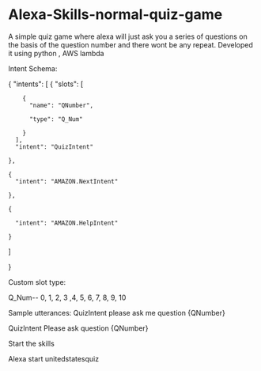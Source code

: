 # Alexa-Skills-normal-quiz-game

A simple quiz game where alexa will just ask you a series of questions on the basis of the question number and there wont be any repeat. Developed it using python , AWS lambda 


Intent Schema:

{
  "intents": [
    {
      "slots": [
      
        {
          "name": "QNumber",
          
          "type": "Q_Num"
          
        }
      ],
      "intent": "QuizIntent"
      
    },
    
    {
      "intent": "AMAZON.NextIntent"
      
    },
    
    {
    
      "intent": "AMAZON.HelpIntent"
      
    }
    
  ]
  
}


Custom slot type:

Q_Num--
0,
1,
2,
3
,4,
5,
6,
7,
8,
9,
10

Sample utterances:
QuizIntent please ask me question {QNumber}

QuizIntent Please ask question {QNumber}

Start the skills

Alexa start unitedstatesquiz
